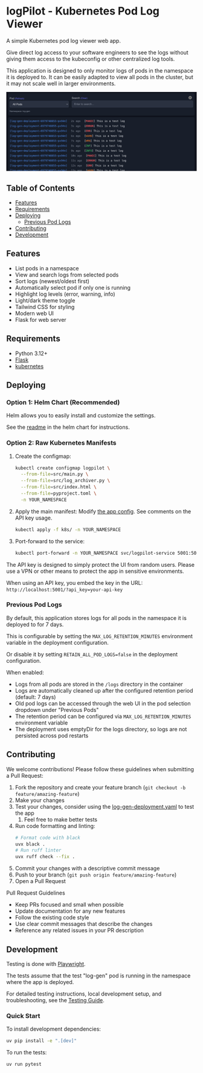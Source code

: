 # logPilot - Kubernetes Pod Log Viewer<!-- omit in toc -->

A simple Kubernetes pod log viewer web app.

Give direct log access to your software engineers to see the logs without giving them access to the kubeconfig or other centralized log tools.

This application is designed to only monitor logs of pods in the namespace it is deployed to. It can be easily adapted to view all pods in the cluster, but it may not scale well in larger environments.

![screenshot](logpilot.png)

## Table of Contents<!-- omit in toc -->

- [Features](#features)
- [Requirements](#requirements)
- [Deploying](#deploying)
  - [Previous Pod Logs](#previous-pod-logs)
- [Contributing](#contributing)
- [Development](#development)

## Features

- List pods in a namespace
- View and search logs from selected pods
- Sort logs (newest/oldest first)
- Automatically select pod if only one is running
- Highlight log levels (error, warning, info)
- Light/dark theme toggle
- Tailwind CSS for styling
- Modern web UI
- Flask for web server

## Requirements

- Python 3.12+
- [Flask](https://flask.palletsprojects.com/)
- [kubernetes](https://github.com/kubernetes-client/python)

## Deploying

### Option 1: Helm Chart (Recommended)

Helm allows you to easily install and customize the settings.

See the [readme](charts/README.md) in the helm chart for instructions.

### Option 2: Raw Kubernetes Manifests

1. Create the configmap:
    ```sh
    kubectl create configmap logpilot \
      --from-file=src/main.py \
      --from-file=src/log_archiver.py \
      --from-file=src/index.html \
      --from-file=pyproject.toml \
      -n YOUR_NAMESPACE
    ```

2. Apply the main manifest:
Modify [the app config](k8s/deployment.yaml). See comments on the API key usage.

    ```sh
    kubectl apply -f k8s/ -n YOUR_NAMESPACE
    ```

3. Port-forward to the service:

    ```sh
    kubectl port-forward -n YOUR_NAMESPACE svc/logpilot-service 5001:5001
    ```

The API key is designed to simply protect the UI from random users. Please use a VPN or other means to protect the app in sensitive environments.

When using an API key, you embed the key in the URL: `http://localhost:5001/?api_key=your-api-key`

### Previous Pod Logs

By default, this application stores logs for all pods in the namespace it is deployed to for 7 days.

This is configurable by setting the `MAX_LOG_RETENTION_MINUTES` environment variable in the deployment configuration.

Or disable it by setting `RETAIN_ALL_POD_LOGS=false` in the deployment configuration.

When enabled:

- Logs from all pods are stored in the `/logs` directory in the container
- Logs are automatically cleaned up after the configured retention period (default: 7 days)
- Old pod logs can be accessed through the web UI in the pod selection dropdown under "Previous Pods"
- The retention period can be configured via `MAX_LOG_RETENTION_MINUTES` environment variable
- The deployment uses emptyDir for the logs directory, so logs are not persisted across pod restarts


## Contributing

We welcome contributions! Please follow these guidelines when submitting a Pull Request:

1. Fork the repository and create your feature branch (`git checkout -b feature/amazing-feature`)
2. Make your changes
3. Test your changes, consider using the [log-gen-deployment.yaml](tests/log-gen-deployment.yaml) to test the app
   1. Feel free to make better tests
4. Run code formatting and linting:
   ```sh
   # Format code with black
   uvx black .
   # Run ruff linter
   uvx ruff check --fix .
   ```
5. Commit your changes with a descriptive commit message
6. Push to your branch (`git push origin feature/amazing-feature`)
7. Open a Pull Request

Pull Request Guidelines

- Keep PRs focused and small when possible
- Update documentation for any new features
- Follow the existing code style
- Use clear commit messages that describe the changes
- Reference any related issues in your PR description


## Development

Testing is done with [Playwright](https://playwright.dev/).

The tests assume that the test "log-gen" pod is running in the namespace where the app is deployed.

For detailed testing instructions, local development setup, and troubleshooting, see the [Testing Guide](tests/README.md).

### Quick Start

To install development dependencies:

```sh
uv pip install -e ".[dev]"
```

To run the tests:

```sh
uv run pytest
```
